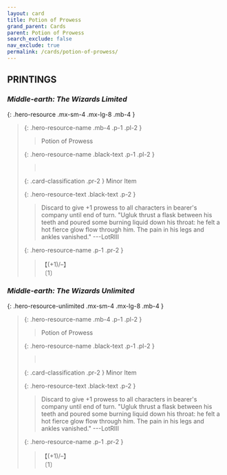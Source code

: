 ```yaml
---
layout: card
title: Potion of Prowess
grand_parent: Cards
parent: Potion of Prowess
search_exclude: false
nav_exclude: true
permalink: /cards/potion-of-prowess/
---
```


## PRINTINGS


### _Middle-earth: The Wizards Limited_

{: .hero-resource .mx-sm-4 .mx-lg-8 .mb-4 }
> {: .hero-resource-name .mb-4 .p-1 .pl-2 }
> > <div class="card-mp"></div>
> > <div class="card-name">Potion of Prowess</div>
>
> {: .hero-resource-name .black-text .p-1 .pl-2 }
> > &nbsp;
>
> {: .card-classification .pr-2 }
> Minor Item
>
> {: .hero-resource-text .black-text .p-2 }
> > Discard to give +1 prowess to all characters in bearer's company until end of turn.  "Ugluk thrust a flask between his teeth and poured some burning liquid down his throat: he felt a hot fierce glow flow through him. The pain in his legs and ankles vanished." ---LotRIII 
> 
> {: .hero-resource-name .p-1 .pr-2 }
> > <div class="card-shield">【(+1)/&ndash;】</div>
> > <div class="card-corruption">〔1〕</div>

### _Middle-earth: The Wizards Unlimited_

{: .hero-resource-unlimited .mx-sm-4 .mx-lg-8 .mb-4 }
> {: .hero-resource-name .mb-4 .p-1 .pl-2 }
> > <div class="card-mp"></div>
> > <div class="card-name">Potion of Prowess</div>
>
> {: .hero-resource-name .black-text .p-1 .pl-2 }
> > &nbsp;
>
> {: .card-classification .pr-2 }
> Minor Item
>
> {: .hero-resource-text .black-text .p-2 }
> > Discard to give +1 prowess to all characters in bearer's company until end of turn.  "Ugluk thrust a flask between his teeth and poured some burning liquid down his throat: he felt a hot fierce glow flow through him. The pain in his legs and ankles vanished." ---LotRIII 
> 
> {: .hero-resource-name .p-1 .pr-2 }
> > <div class="card-shield">【(+1)/&ndash;】</div>
> > <div class="card-corruption">〔1〕</div>

